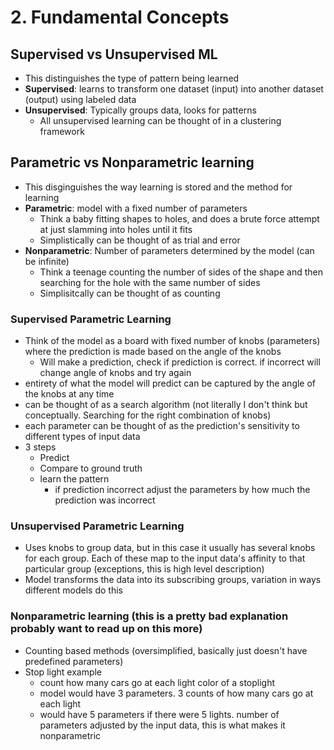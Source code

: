 # 2. Fundamental Concepts
## Supervised vs Unsupervised ML
- This distinguishes the type of pattern being learned
- **Supervised**: learns to transform one dataset (input) into another dataset (output) using labeled data
- **Unsupervised**: Typically groups data, looks for patterns
  - All unsupervised learning can be thought of in a clustering framework
  
## Parametric vs Nonparametric learning
- This disginguishes the way learning is stored and the method for learning
- **Parametric**: model with a fixed number of parameters
  - Think a baby fitting shapes to holes, and does a brute force attempt at just slamming into holes until it fits
  - Simplistically can be thought of as trial and error
- **Nonparametric**: Number of parameters determined by the model (can be infinite)
  - Think a teenage counting the number of sides of the shape and then searching for the hole with the same number of sides
  - Simplisitcally can be thought of as counting
  
### Supervised Parametric Learning
- Think of the model as a board with fixed number of knobs (parameters) where the prediction is made based on the angle of the knobs
  - Will make a prediction, check if prediction is correct. if incorrect will change angle of knobs and try again
- entirety of what the model will predict can be captured by the angle of the knobs at any time
- can be thought of as a search algorithm (not literally I don't think but conceptually. Searching for the right combination of knobs)
- each parameter can be thought of as the prediction's sensitivity to different types of input data
- 3 steps
  - Predict
  - Compare to ground truth
  - learn the pattern
    - if prediction incorrect adjust the parameters by how much the prediction was incorrect
    
### Unsupervised Parametric Learning
- Uses knobs to group data, but in this case it usually has several knobs for each group. Each of these map to the input data's affinity to that particular group (exceptions, 
this is high level description)
- Model transforms the data into its subscribing groups, variation in ways different models do this

### Nonparametric learning (this is a pretty bad explanation probably want to read up on this more)
- Counting based methods (oversimplified, basically just doesn't have predefined parameters)
- Stop light example
  - count how many cars go at each light color of a stoplight
  - model would have 3 parameters. 3 counts of how many cars go at each light
  - would have 5 parameters if there were 5 lights. number of parameters adjusted by the input data, this is what makes it nonparametric
